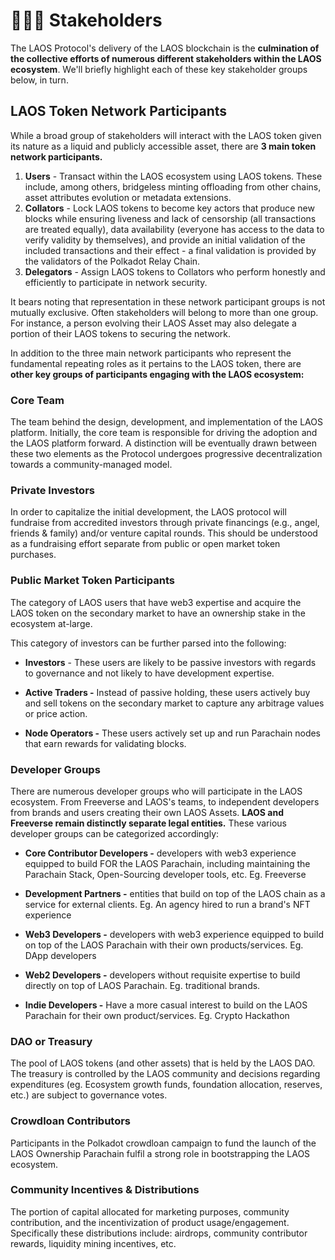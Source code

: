 # 🧑‍🤝‍🧑 Stakeholders

The LAOS Protocol's delivery of the LAOS blockchain is the **culmination of the collective efforts of numerous different stakeholders within the LAOS ecosystem**. We'll briefly highlight each of these key stakeholder groups below, in turn.&#x20;



## LAOS Token Network Participants&#x20;

While a broad group of stakeholders will interact with the LAOS token given its nature as a liquid and publicly accessible asset, there are **3 main token network participants.**&#x20;

1. **Users** - Transact within the LAOS ecosystem using LAOS tokens. These include, among others, bridgeless minting offloading from other chains, asset attributes evolution or metadata extensions.
2. **Collators** - Lock LAOS tokens to become key actors that produce new blocks while ensuring liveness and lack of censorship (all transactions are treated equally), data availability (everyone has access to the data to verify validity by themselves), and provide an initial validation of the included transactions and their effect - a final validation is provided by the validators of the Polkadot Relay Chain.
3. **Delegators** - Assign LAOS tokens to Collators who perform honestly and efficiently to participate in network security.&#x20;

It bears noting that representation in these network participant groups is not mutually exclusive. Often stakeholders will belong to more than one group. For instance, a person evolving their LAOS Asset may also delegate a portion of their LAOS tokens to securing the network.&#x20;

In addition to the three main network participants who represent the fundamental repeating roles as it pertains to the LAOS token, there are **other key groups of participants engaging with the LAOS ecosystem:**&#x20;

### Core Team&#x20;

The team behind the design, development, and implementation of the LAOS platform. Initially, the core team is responsible for driving the adoption and the LAOS platform forward. A distinction will be eventually drawn between these two elements as the Protocol undergoes progressive decentralization towards a community-managed model.&#x20;

### Private Investors&#x20;

In order to capitalize the initial development, the LAOS protocol will fundraise from accredited investors through private financings (e.g., angel, friends & family) and/or venture capital rounds. This should be understood as a fundraising effort separate from public or open market token purchases.&#x20;

### Public Market Token Participants&#x20;

The category of LAOS users that have web3 expertise and acquire the LAOS token on the secondary market to have an ownership stake in the ecosystem at-large.&#x20;

This category of investors can be further parsed into the following:&#x20;

  * **Investors** - These users are likely to be passive investors with regards to governance and not likely to have development expertise.&#x20;

  * **Active Traders -** Instead of passive holding, these users actively buy and sell tokens on the secondary market to capture any arbitrage values or price action.&#x20;

  * **Node Operators -** These users actively set up and run Parachain nodes that earn rewards for validating blocks.&#x20;

### Developer Groups

There are numerous developer groups who will participate in the LAOS ecosystem. From Freeverse and LAOS's teams, to independent developers from brands and users creating their own LAOS Assets. **LAOS and Freeverse remain distinctly separate legal entities.** These various developer groups can be categorized accordingly:&#x20;

  * **Core Contributor Developers -** developers with web3 experience equipped to build FOR the LAOS Parachain, including maintaining the Parachain Stack, Open-Sourcing developer tools, etc. Eg. Freeverse&#x20;

  * **Development Partners -** entities that build on top of the LAOS chain as a service for external clients. Eg. An agency hired to run a brand's NFT experience&#x20;

  * **Web3 Developers -** developers with web3 experience equipped to build on top of the LAOS Parachain with their own products/services. Eg. DApp developers&#x20;

  * **Web2 Developers -** developers without requisite expertise to build directly on top of LAOS Parachain. Eg. traditional brands.&#x20;

  * **Indie Developers -** Have a more casual interest to build on the LAOS Parachain for their own product/services. Eg. Crypto Hackathon

### DAO or Treasury

The pool of LAOS tokens (and other assets) that is held by the LAOS DAO. The treasury is controlled by the LAOS community and decisions regarding expenditures (eg. Ecosystem growth funds, foundation allocation, reserves, etc.) are subject to governance votes.&#x20;

### Crowdloan Contributors&#x20;

Participants in the Polkadot crowdloan campaign to fund the launch of the LAOS Ownership Parachain fulfil a strong role in bootstrapping the LAOS ecosystem. &#x20;

### Community Incentives & Distributions

The portion of capital allocated for marketing purposes, community contribution, and the incentivization of product usage/engagement. Specifically these distributions include: airdrops, community contributor rewards, liquidity mining incentives, etc.&#x20;
